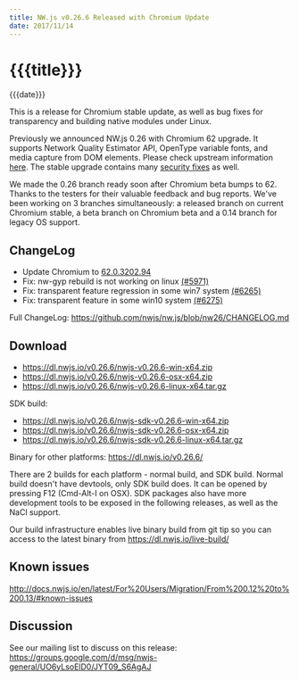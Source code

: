 ```yaml
---
title: NW.js v0.26.6 Released with Chromium Update
date: 2017/11/14
---
```

# {{{title}}}
{{{date}}}

This is a release for Chromium stable update, as well as bug fixes for transparency and building native modules under Linux.

Previously we announced NW.js 0.26 with Chromium 62 upgrade. It supports Network Quality Estimator API, OpenType variable fonts, and media capture from DOM elements. Please check upstream information [here](https://developers.google.com/web/updates/2017/10/nic62). The stable upgrade contains many [security fixes](https://chromereleases.googleblog.com/2017/10/stable-channel-update-for-desktop.html) as well.

We made the 0.26 branch ready soon after Chromium beta bumps to 62. Thanks to the testers for their valuable feedback and bug reports. We've been working on 3 branches simultaneously: a released branch on current Chromium stable, a beta branch on Chromium beta and a 0.14 branch for legacy OS support.

## ChangeLog

- Update Chromium to [62.0.3202.94](https://chromereleases.googleblog.com/2017/11/stable-channel-update-for-desktop_13.html)
- Fix: nw-gyp rebuild is not working on linux [(#5971)](https://github.com/nwjs/nw.js/issues/5971)
- Fix: transparent feature regression in some win7 system [(#6265)](https://github.com/nwjs/nw.js/issues/6265)
- Fix: transparent feature in some win10 system [(#6275)](https://github.com/nwjs/nw.js/issues/6275)

Full ChangeLog: https://github.com/nwjs/nw.js/blob/nw26/CHANGELOG.md

## Download 

* https://dl.nwjs.io/v0.26.6/nwjs-v0.26.6-win-x64.zip 
* https://dl.nwjs.io/v0.26.6/nwjs-v0.26.6-osx-x64.zip 
* https://dl.nwjs.io/v0.26.6/nwjs-v0.26.6-linux-x64.tar.gz 

SDK build: 
* https://dl.nwjs.io/v0.26.6/nwjs-sdk-v0.26.6-win-x64.zip 
* https://dl.nwjs.io/v0.26.6/nwjs-sdk-v0.26.6-osx-x64.zip 
* https://dl.nwjs.io/v0.26.6/nwjs-sdk-v0.26.6-linux-x64.tar.gz 

Binary for other platforms: https://dl.nwjs.io/v0.26.6/ 

There are 2 builds for each platform - normal build, and SDK build. Normal build doesn't have devtools, only SDK build does. lt can be opened by pressing F12 (Cmd-Alt-I on OSX). SDK packages also have more development tools to be exposed in the following releases, as well as the NaCl support.

Our build infrastructure enables live binary build from git tip so you can access to the latest binary from https://dl.nwjs.io/live-build/ 

## Known issues 
 
http://docs.nwjs.io/en/latest/For%20Users/Migration/From%200.12%20to%200.13/#known-issues

## Discussion

See our mailing list to discuss on this release: https://groups.google.com/d/msg/nwjs-general/UO6yLsoElD0/JYT09_S6AgAJ
